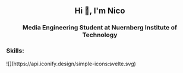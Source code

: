 <h2 align="center">Hi 👋, I'm Nico</h2>
<h3 align="center">Media Engineering Student at Nuernberg Institute of Technology</h3>

<h3>Skills:</h3>
![](https://api.iconify.design/simple-icons:svelte.svg)



